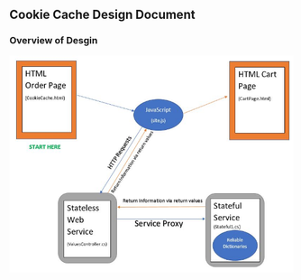 ## Cookie Cache Design Document

### Overview of Desgin

![alt text](https://github.com/krebcarl/CookieCache/blob/carly1/Design%20Flow%20Diagram.JPG "Log Title Text 2")

